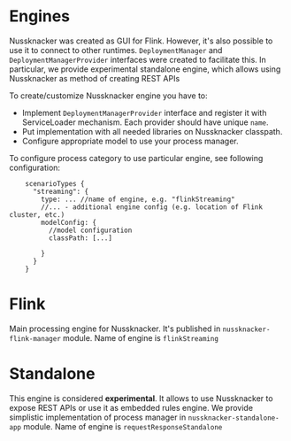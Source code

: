 Engines
=======
Nussknacker was created as GUI for Flink. However, it's also possible to use it to connect to other runtimes. 
```DeploymentManager``` and ```DeploymentManagerProvider``` interfaces were created to facilitate this. 
In particular, we provide experimental standalone engine, which allows using Nussknacker as method of creating REST APIs

To create/customize Nussknacker engine you have to:
- Implement ```DeploymentManagerProvider``` interface and register it with ServiceLoader mechanism. 
    Each provider should have unique ```name```.
- Put implementation with all needed libraries on Nussknacker classpath. 
- Configure appropriate model to use your process manager.

To configure process category to use particular engine, see following configuration:
```
    scenarioTypes {
      "streaming": {
        type: ... //name of engine, e.g. "flinkStreaming"
        //... - additional engine config (e.g. location of Flink cluster, etc.)
        modelConfig: {
          //model configuration
          classPath: [...]
          
        }
      }
    }
```

Flink
=====
Main processing engine for Nussknacker. It's published in ```nussknacker-flink-manager``` module.
Name of engine is ```flinkStreaming```

Standalone
==========

This engine is considered **experimental**. It allows to use Nussknacker to expose REST APIs or use it as
embedded rules engine. We provide simplistic implementation of process manager in ```nussknacker-standalone-app```
module. Name of engine is ```requestResponseStandalone``` 

